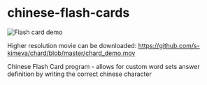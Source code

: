 # chinese-flash-cards

![Flash card demo](https://github.com/s-kimeva/chard/blob/master/chard_demo.gif)

Higher resolution movie can be downloaded: https://github.com/s-kimeva/chard/blob/master/chard_demo.mov

Chinese Flash Card program - allows for custom word sets
answer definition by writing the correct chinese character
